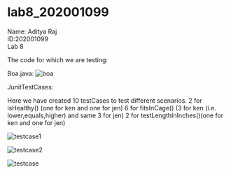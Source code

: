 # lab8_202001099

Name: Aditya Raj   
ID:202001099  
Lab 8  

The code for which we are testing:

Boa.java:
![boa](https://user-images.githubusercontent.com/77296151/233034472-bdb876f3-7f9d-4b57-9f61-3821243eaba2.png)


JunitTestCases:

Here we have created 10 testCases to test different scenarios.
2 for isHealthy() (one for ken and one for jen)
6 for fitsInCage() (3 for ken (i.e. lower,equals,higher) and same 3 for jen)
2 for testLengthInInches()(one for ken and one for jen)


![testcase1](https://user-images.githubusercontent.com/77296151/233034580-447371fe-177a-4697-9c3e-17af930d4b11.png)

![testcase2](https://user-images.githubusercontent.com/77296151/233034616-5c490ca6-d89b-4872-9d4f-b89dd1178f45.png)

![testcase](https://user-images.githubusercontent.com/77296151/233034637-b5d7a1ef-0543-4bb5-85ef-569991d896e2.png)
